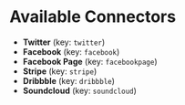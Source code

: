 Available Connectors
====================

- **Twitter**
(key: `twitter`)
- **Facebook**
(key: `facebook`)
- **Facebook Page**
(key: `facebookpage`)
- **Stripe**
(key: `stripe`)
- **Dribbble**
(key: `dribbble`)
- **Soundcloud**
(key: `soundcloud`)